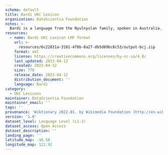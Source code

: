 ```yaml
---
schema: default
title: Bardi UKC Lexicon
organization: DataScientia Foundation
notes: >-
  Bardi is a language from the Nyulnyulan family, spoken in Australia. The UKC Lexicon of Bardi is represented as a lexico-semantic network. It consists of words, word senses, synsets, as well as sense-level and synset-level relationships.
resources:
  - name: Bardi UKC Lexicon LMF format
    url: >-
      resources/6c22831a-3181-4f8b-8a27-db5d69bc8c53/output-bcj.zip
    format: xml
    license: https://creativecommons.org/licenses/by-nc-sa/4.0/
    last_updated: 2023-04-12
    created: 2023-04-12
    size: 770
    release_date: 2023-04-12
    distribution_document: ''
    language: Bardi
category:
  - UKC Lexicons
maintainer: DataScientia Foundation
maintainer_email: ''
tags: ''
provenance: 'Wiktionary 2022.01. by Wikimedia Foundation (http://en.wiktionary.org); Princeton WordNet 2.1 by Princeton University (https://wordnet.princeton.edu)'
version: '1.0'
dataset_level: Language Level (L1-2)
dataset_access: Open Access
dataset_description: ''
landing_page: ''
latitude_map: -16.58
longitude_map: 122.92
---
```


